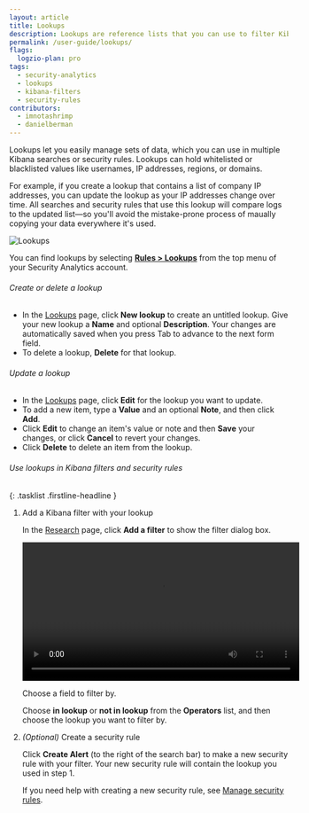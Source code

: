 ```yaml
---
layout: article
title: Lookups
description: Lookups are reference lists that you can use to filter Kibana results or to power your security rules. Using lookups, you can maintain lists of anything you want to filter by, such as users, IP addresses, regions, or domains.
permalink: /user-guide/lookups/
flags:
  logzio-plan: pro
tags:
  - security-analytics
  - lookups
  - kibana-filters
  - security-rules
contributors:
  - imnotashrimp
  - danielberman
---
```


Lookups let you easily manage sets of data, which you can use in multiple Kibana searches or security rules.
Lookups can hold whitelisted or blacklisted values like usernames, IP addresses, regions, or domains.

For example, if you create a lookup that contains a list of company IP addresses, you can update the lookup as your IP addresses change over time.
All searches and security rules that use this lookup will compare logs to the updated list—so you'll avoid the mistake-prone process of maually copying your data everywhere it's used.

![Lookups]({{site.baseurl}}/images/lookups/lookups.png)

You can find lookups by selecting [**Rules > Lookups**](https://app.logz.io/#/dashboard/security/rules/lookup) from the top menu of your Security Analytics account.

###### Create or delete a lookup

* In the [Lookups](https://app.logz.io/#/dashboard/security/rules/lookup) page, click **New lookup** to create an untitled lookup.
  Give your new lookup a **Name** and optional **Description**.
  Your changes are automatically saved when you press Tab to advance to the next form field.
* To delete a lookup, **Delete** for that lookup.

###### Update a lookup

* In the [Lookups](https://app.logz.io/#/dashboard/security/rules/lookup) page, click **Edit** for the lookup you want to update.
* To add a new item, type a **Value** and an optional **Note**, and then click **Add**.
* Click **Edit** to change an item's value or note and then **Save** your changes, or click **Cancel** to revert your changes.
* Click **Delete** to delete an item from the lookup.

###### Use lookups in Kibana filters and security rules

{: .tasklist .firstline-headline }
1.  Add a Kibana filter with your lookup

    In the [Research](https://app.logz.io/#/dashboard/security/research) page, click **Add a filter** to show the filter dialog box.

    <video autoplay controls loop width="500">
      <source src="{{site.baseurl}}/videos/lookups/add-lookup-in-kibana.mp4" type="video/mp4" />
    </video>

    Choose a field to filter by.

    Choose **in lookup** or **not in lookup** from the **Operators** list, and then choose the lookup you want to filter by.

2.  _(Optional)_ Create a security rule

    Click **Create Alert** (to the right of the search bar) to make a new security rule with your filter.
    Your new security rule will contain the lookup you used in step 1.

    If you need help with creating a new security rule, see [Manage security rules]({{site.baseurl}}/user-guide/security-analytics/manage-security-rules.html).
